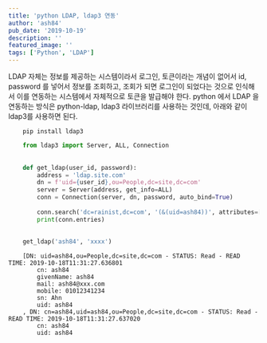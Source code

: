 ```yaml
---
title: 'python LDAP, ldap3 연동'
author: 'ash84'
pub_date: '2019-10-19'
description: ''
featured_image: ''
tags: ['Python', 'LDAP']
---
```


LDAP 자체는 정보를 제공하는 시스템이라서 로그인, 토큰이라는 개념이 없어서 id, password 를 넣어서 정보를 조회하고, 조회가 되면 로그인이 되었다는 것으로 인식해서 이를 연동하는 시스템에서 자체적으로 토큰을 발급해야 한다. python 에서 LDAP 을 연동하는 방식은 python-ldap, ldap3 라이브러리를 사용하는 것인데, 아래와 같이 ldap3를 사용하면 된다. 

```shell
    pip install ldap3
```

```python
    from ldap3 import Server, ALL, Connection
    
    
    def get_ldap(user_id, password):
        address = 'ldap.site.com'
        dn = f'uid={user_id},ou=People,dc=site,dc=com'
        server = Server(address, get_info=ALL)
        conn = Connection(server, dn, password, auto_bind=True)
    
        conn.search('dc=rainist,dc=com', '(&(uid=ash84))', attributes=['sn', 'cn', 'givenName', 'mail', 'mobile', 'uid'])
        print(conn.entries)
    
    
    get_ldap('ash84', 'xxxx')
```

```shell
    [DN: uid=ash84,ou=People,dc=site,dc=com - STATUS: Read - READ TIME: 2019-10-18T11:31:27.636801
        cn: ash84
        givenName: ash84
        mail: ash84@xxx.com
        mobile: 01012341234
        sn: Ahn
        uid: ash84
    , DN: cn=ash84,uid=ash84,ou=People,dc=site,dc=com - STATUS: Read - READ TIME: 2019-10-18T11:31:27.637020
        cn: ash84
        uid: ash84
```
